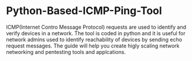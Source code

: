 # Python-Based-ICMP-Ping-Tool
ICMP(Internet Contro Message Protocol) requests are used to identify and verify devices in a network. The tool is coded in python and it is useful for network admins used to identify reachability of devices by sending echo request messages. The guide will help you create higly scaling network networking and pentesting tools and applcations.  
